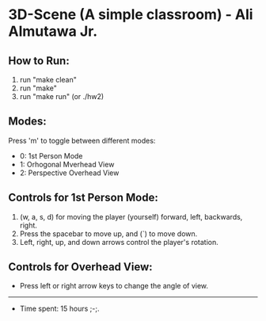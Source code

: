 # 3D-Scene (A simple classroom) - Ali Almutawa Jr.


## How to Run:
1. run "make clean"
1. run "make"
1. run "make run" (or ./hw2)


## Modes:
Press 'm' to toggle between different modes:

 - 0: 1st Person Mode
 - 1: Orhogonal Mverhead View
  - 2: Perspective Overhead View

## Controls for 1st Person Mode:
1. (w, a, s, d) for moving the player (yourself) forward, left, backwards, right.
1. Press the spacebar to move up, and (`) to move down.
1. Left, right, up, and down arrows control the player's rotation.

## Controls for Overhead View:

- Press left or right arrow keys to change the angle of view.



---
- Time spent: 15 hours ;-;.
